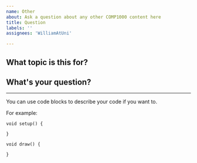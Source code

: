```yaml
---
name: Other
about: Ask a question about any other COMP1000 content here
title: Question
labels: ''
assignees: 'WilliamAtUni'

---
```


## What topic is this for?


## What's your question?

---
You can use code blocks to describe your code if you want to.

For example:

```processing
void setup() {
    
}

void draw() {

}
```